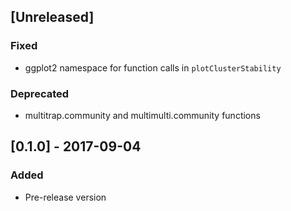 ## [Unreleased]

### Fixed

- ggplot2 namespace for function calls in `plotClusterStability`

### Deprecated

- multitrap.community and multimulti.community functions

## [0.1.0] - 2017-09-04

### Added

- Pre-release version
